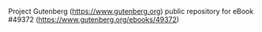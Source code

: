 Project Gutenberg (https://www.gutenberg.org) public repository for eBook #49372 (https://www.gutenberg.org/ebooks/49372)
